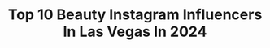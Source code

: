 ---
title: Top 10 Beauty Instagram Influencers In Las Vegas In 2024
description: >-
  Find top beauty Instagram influencers in Las Vegas in 2024. Most popular hashtags: #beauty #lasvegas #vegas.
platform: Instagram
hits: 277
text_top: Identify the most popular Instagram profiles on inBeat.
text_bottom: Our platform aggregates 277 Instagram influencers like this in Las Vegas, United States for you to connect with.
profiles:
  - username: "jennissemakeup"
    fullname: >-
      Jennisse 🧿
    bio: >-
      🖤 YouTube Partner 🖤 Celebrity Nail Artist 🖤 Microblading Artist 🖤 Business Owner & Entrepreneur
    location: "United States"
    followers: 29781
    engagement: 165
    commentsToLikes: 0.043492
    id: ck136pfmq7m5g0i19p1lvcsfw
    verified: false
    hashtags: "#happy, #fashion, #vegas, #lashes"
  - username: "elastic.lila"
    fullname: >-
      Lila Woodard
    bio: >-
      International performer in contortion, dance, aerial & foot archery 🏹 Le PeTiT CiRqUe 🎪 Peace activist 🕊 TikTok: @elastic.lila Parent-run acct
    location: "United States"
    followers: 26994
    engagement: 156
    commentsToLikes: 0.030019
    id: ck5c3jlwxzgc90i11zzyvfkny
    verified: false
    hashtags: "#contortionist, #amazingkids, #talentedkids, #archery"
  - username: "brittballs"
    fullname: >-
      Brittney Britania 🧸
    bio: >-
      beauty + lifestyle Las Vegas 🥂 y mexicana
    location: "United States"
    followers: 18938
    engagement: 606
    commentsToLikes: 0.008374
    id: ck9wg34xqropw0j78h8fvmr4d
    verified: false
    hashtags: "#ad, #theadventurechallenge"
  - username: "trishanicoleee_"
    fullname: >-
      Trisha Nicole
    bio: >-
      📍Las Vegas 🩺 Nurse in-the-making 🇵🇭 @pinaymagazine 👑 @bp_royalmedspa 💌 DM for bizz/bookings/collab 🧿 only account
    location: "United States"
    followers: 37466
    engagement: 732
    commentsToLikes: 0.054692
    id: ckppr5txo63lw0j236smonub2
    verified: false
    hashtags: "#influencer, #modelsearch, #pinay, #explore"
  - username: "jo2therubio"
    fullname: >-
      Johanna Rubio-Rubio
    bio: >-
      Lifestyle•Beauty•Fashion 📍Las Vegas • Jalisco 💌jo2therubio@gmail.com Have Courage & Be Kind ♐️
    location: "United States"
    followers: 10661
    engagement: 97
    commentsToLikes: 0.222426
    id: cks11wp7h3wfl0j23q8c3qopw
    verified: false
    hashtags: "#beauty, #reelitfeelit, #makeup, #vegasinfluencer"
  - username: "loverileyrose"
    fullname: >-
      Riley Rose🌹♉️
    bio: >-
      Green eyed beauty 💚 📍 Las Vegas Backup account @muchloverileyrose (my ONLY accounts!)
    location: "United States"
    followers: 458226
    engagement: 527
    commentsToLikes: 0.018587
    id: ckaot63xiujob0i78ohvc428d
    verified: false
    hashtags: ""
  - username: "bjaymakeup"
    fullname: >-
      Brittany Jay
    bio: >-
      Las Vegas Beauty Influencer Lover of all things color 🎨 Email: morganjohnson0521@gmail.com Twitter : bjaymakeup YouTube : Brittany Jay
    location: "United States"
    followers: 9902
    engagement: 656
    commentsToLikes: 0.057766
    id: ck0twhpc6ffic0i198bl6rih8
    verified: false
    hashtags: "#colorfulmakeup, #cutcrease, #graphicliner, #blazin"
  - username: "rissrose2"
    fullname: >-
      R I S S
    bio: >-
      👑 Former Beauty Queen 📍Las Vegas 🇲🇽🇵🇭 🏆 Founder/Exec. Director @misssilverstate @misssilverstatejrs 👸🏽 Exec. Director @usoamissnv
    location: "United States"
    followers: 88498
    engagement: 409
    commentsToLikes: 0.017520
    id: ck6u3xjbs0gjr0j718ar1vmfm
    verified: false
    hashtags: "#girlmom, #lasvegasblogger, #newborn, #newbornclothes"
  - username: "carlascala_r6"
    fullname: >-
      👑🖤ADRENALINE QUEEN❤️👑
    bio: >-
      🏎️C8 3LT Z51 🏍R6 Headturners🔥 ✈️🏂🏄🏻‍♂️🪂🏍️ 🦂🔥𝑆𝑜𝑚𝑒 𝑤𝑜𝑚𝑎𝑛 𝑎𝑟𝑒 𝐿𝑜𝑠𝑡 𝑜𝑛 𝐹𝑖𝑟𝑒,𝐼 𝑤𝑎𝑠 𝑏𝑢𝑖𝑙𝑡 𝑓𝑟𝑜𝑚 𝑖𝑡🔥🦂 www.motoridersuniverse.com/app
    location: "United States"
    followers: 289062
    engagement: 133
    commentsToLikes: 0.041452
    id: ck6tnco0f9kzm0j717u1w1e5m
    verified: false
    hashtags: "#lifestyle, #paradise, #bikelife, #livelife"
  - username: "deluxeversionmagazine"
    fullname: >-
      Deluxe Version Magazine®️
    bio: >-
      Discover The Best Version Of You. Celebrating A Decade Of Luxury Lifestyle! Now Reading: Issue 25✨
    location: "United States"
    followers: 116921
    engagement: 50
    commentsToLikes: 0.007075
    id: ck0vv554onlcy0i197dl8g0bf
    verified: false
    hashtags: "#vegas, #miami, #skincare, #beauty"
---
